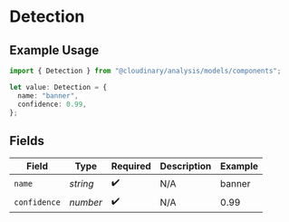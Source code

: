 # Detection

## Example Usage

```typescript
import { Detection } from "@cloudinary/analysis/models/components";

let value: Detection = {
  name: "banner",
  confidence: 0.99,
};
```

## Fields

| Field              | Type               | Required           | Description        | Example            |
| ------------------ | ------------------ | ------------------ | ------------------ | ------------------ |
| `name`             | *string*           | :heavy_check_mark: | N/A                | banner             |
| `confidence`       | *number*           | :heavy_check_mark: | N/A                | 0.99               |